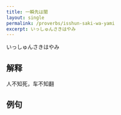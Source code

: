 ```yaml
---
title: 一瞬先は闇
layout: single
permalink: /proverbs/isshun-saki-wa-yami
excerpt: いっしゅんさきはやみ
---
```


いっしゅんさきはやみ

## 解释

人不知死，车不知翻

## 例句

